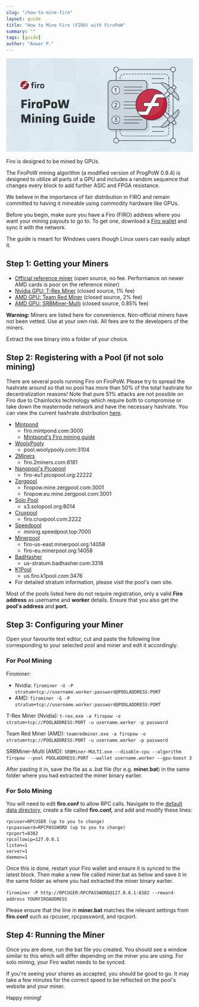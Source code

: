 ```yaml
---
slug: "/how-to-mine-firo"
layout: guide
title: "How to Mine Firo (FIRO) with FiroPoW"
summary: ""
tags: [guide]
author: "Anwar P."
---
```


![](../../pages/guides/assets/how-to-mine/firopow-banner.png)

Firo is designed to be mined by GPUs.

The FiroPoW mining algorithm (a modified version of ProgPoW 0.9.4) is designed to utilize all parts of a GPU and includes a random sequence that changes every block to add further ASIC and FPGA resistance.

We believe in the importance of fair distribution in FIRO and remain committed to having it mineable using commodity hardware like GPUs.

Before you begin, make sure you have a Firo (FIRO) address where you want your mining payouts to go to. To get one, download a [Firo wallet](https://firo.org/get-firo/download/) and sync it with the network.

The guide is meant for Windows users though Linux users can easily adapt it.

## Step 1: Getting your Miners

- [Official reference miner](https://github.com/firoorg/firominer/releases) (open source, no fee. Performance on newer AMD cards is poor on the reference miner)
- [Nvidia GPU: T-Rex Miner](https://github.com/trexminer/T-Rex/releases) (closed source, 1% fee)
- [AMD GPU: Team Red Miner](https://github.com/todxx/teamredminer/releases) (closed source, 2% fee)
- [AMD GPU: SRBMiner-Multi](https://github.com/doktor83/SRBMiner-Multi/releases) (closed source, 0.85% fee)

**Warning:** Miners are listed here for convenience. Non-official miners have not been vetted. Use at your own risk. All fees are to the developers of the miners.

Extract the exe binary into a folder of your choice.

## Step 2: Registering with a Pool (if not solo mining)

There are several pools running Firo on FiroPoW. Please try to spread the hashrate around so that no pool has more than 50% of the total hashrate for decentralization reasons! Note that pure 51% attacks are not possible on Firo due to Chainlocks technology which require both to compromise or take down the masternode network and have the necessary hashrate. You can view the current hashrate distribution [here](https://poolbay.io/crypto/317/firo).

- [Mintpond](https://mintpond.com/#!/firo)
  - firo.mintpond.com:3000
  - [Mintpond's Firo mining guide](https://mintpond.com/getting-started-guide/firo)
- [WoolyPooly](https://woolypooly.com/en/coin/firo)
  - pool.woolypooly.com:3104
- [2Miners](https://2miners.com/firo-mining-pool)
  - firo.2miners.com:8181
- [Nanopool's Picopool](https://picopool.org/)
  - firo-eu1.picopool.org:22222
- [Zergpool](http://zergpool.com)
  - firopow.mine.zergpool.com:3001
  - firopow.eu.mine.zergpool.com:3001
- [Solo Pool](https://firo.solopool.org/)
  - s3.solopool.org:8014
- [Cruxpool](https://www.cruxpool.com/firo)
  - firo.cruxpool.com:2222
- [Speedpool](https://mining.speedpool.top/pool/firo)
  - mining.speedpool.top:7000
- [Minerpool](https://firo.minerpool.org/)
  - firo-us-east.minerpool.org:14058
  - firo-eu.minerpool.org:14058
- [BadHasher](https://badhasher.com/pool/Firo)
  - us-stratum.badhasher.com:3318
- [K1Pool](https://k1pool.com/pool/firo)
  - us.firo.k1pool.com:3476
- For detailed stratum information, please visit the pool's own site.

Most of the pools listed here do not require registration, only a valid **Firo address** as username and **worker** details. Ensure that you also get the **pool's address** and **port.**

## Step 3: Configuring your Miner

Open your favourite text editor, cut and paste the following line corresponding to your selected pool and miner and edit it accordingly.

### For Pool Mining

Firominer:

- Nvidia:
  `firominer -U -P stratum+tcp://username.worker:password@POOLADDRESS:PORT`
- AMD:
  `firominer -G -P stratum+tcp://username.worker:password@POOLADDRESS:PORT`

T-Rex Miner (Nvidia):
`t-rex.exe -a firopow -o stratum+tcp://POOLADDRESS:PORT -u username.worker -p password`

Team Red Miner (AMD):
`teamredminer.exe -a firopow -o stratum+tcp://POOLADDRESS:PORT -u username.worker -p password`

SRBMiner-Multi (AMD):
`SRBMiner-MULTI.exe --disable-cpu --algorithm firopow --pool POOLADDRESS:PORT --wallet username.worker --gpu-boost 3`

After pasting it in, save the file as a .bat file (for e.g. **miner.bat**) in the same folder where you had extracted the miner binary earlier.

### For Solo Mining

You will need to edit **firo.conf** to allow RPC calls. Navigate to the [default data directory](https://github.com/firoorg/firo/wiki/Default-data-directories), create a file called **firo.conf,** and add and modify these lines:

```
rpcuser=RPCUSER (up to you to change)
rpcpassword=RPCPASSWORD (up to you to change)
rpcport=8382
rpcallowip=127.0.0.1
listen=1
server=1
daemon=1
```

Once this is done, restart your Firo wallet and ensure it is synced to the latest block. Then make a new file called miner.bat as below and save it in the same folder as where you had extracted the miner binary earlier.

`firominer -P http://RPCUSER:RPCPASSWORD@127.0.0.1:8382 --reward-address YOURFIROADDRESS`

Please ensure that the line in **miner.bat** matches the relevant settings from **firo.conf** such as rpcuser, rpcpassword, and rpcport.

## Step 4: Running the Miner

Once you are done, run the bat file you created. You should see a window similar to this which will differ depending on the miner you are using. For solo mining, your Firo wallet needs to be synced.

If you're seeing your shares as accepted, you should be good to go. It may take a few minutes for the correct speed to be reflected on the pool's website and your miner.

Happy mining!
